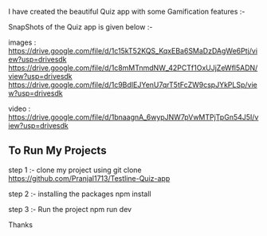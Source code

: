 I have created the beautiful Quiz app with some Gamification features :-

SnapShots of the Quiz app is given below :-

images : 
https://drive.google.com/file/d/1c15kT52KQS_KqxEBa6SMaDzDAgWe6Ptj/view?usp=drivesdk
https://drive.google.com/file/d/1c8mMTnmdNW_42PCTf1OxUJjZeWfl5ADN/view?usp=drivesdk
https://drive.google.com/file/d/1c9BdIEJYenU7qrT5tFcZW9cspJYkPLSp/view?usp=drivesdk


video :
https://drive.google.com/file/d/1bnaagnA_6wypJNW7pVwMTPjTpGn54J5I/view?usp=drivesdk



## To Run My Projects 

step 1 :- clone my project using 
git clone https://github.com/Pranjal1713/Testline-Quiz-app

step 2 :- installing the packages 
npm install

step 3 :- Run the project
npm run dev 


Thanks


